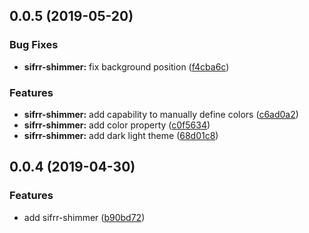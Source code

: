 ## 0.0.5 (2019-05-20)


### Bug Fixes

* **sifrr-shimmer:** fix background position ([f4cba6c](https://github.com/sifrr/sifrr-elements/commit/f4cba6c))


### Features

* **sifrr-shimmer:** add capability to manually define colors ([c6ad0a2](https://github.com/sifrr/sifrr-elements/commit/c6ad0a2))
* **sifrr-shimmer:** add color property ([c0f5634](https://github.com/sifrr/sifrr-elements/commit/c0f5634))
* **sifrr-shimmer:** add dark light theme ([68d01c8](https://github.com/sifrr/sifrr-elements/commit/68d01c8))



## 0.0.4 (2019-04-30)


### Features

* add sifrr-shimmer ([b90bd72](https://github.com/sifrr/sifrr-elements/commit/b90bd72))



